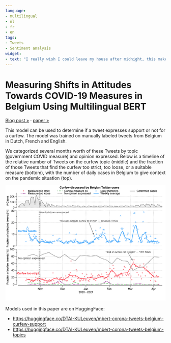 ```yaml
---
language: 
- multilingual
- nl
- fr
- en
tags:
- Tweets
- Sentiment analysis
widget:
- text: "I really wish I could leave my house after midnight, this makes no sense!"
---
```


# Measuring Shifts in Attitudes Towards COVID-19 Measures in Belgium Using Multilingual BERT
[Blog post »](https://people.cs.kuleuven.be/~pieter.delobelle/attitudes-towards-covid-19-measures/?utm_source=huggingface&utm_medium=social&utm_campaign=corona_tweets)   · [paper »](http://arxiv.org/abs/2104.09947)

This model can be used to determine if a tweet expresses support or not for a curfew. The model was trained on manually labeled tweets from Belgium in Dutch, French and English. 

We categorized several months worth of these Tweets by topic (government COVID measure) and opinion expressed. Below is a timeline of the relative number of Tweets on the curfew topic (middle) and the fraction of those Tweets that find the curfew too strict, too loose, or a suitable measure (bottom), with the number of daily cases in Belgium to give context on the pandemic situation (top).

![chart.png](https://github.com/iPieter/bert-corona-tweets/raw/master/chart.png)


Models used in this paper are on HuggingFace:  
- https://huggingface.co/DTAI-KULeuven/mbert-corona-tweets-belgium-curfew-support  
- https://huggingface.co/DTAI-KULeuven/mbert-corona-tweets-belgium-topics  
